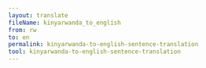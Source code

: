 ```yaml
---
layout: translate
fileName: kinyarwanda_to_english
from: rw
to: en
permalink: kinyarwanda-to-english-sentence-translation
tool: kinyarwanda-to-english-sentence-translation
---
```

